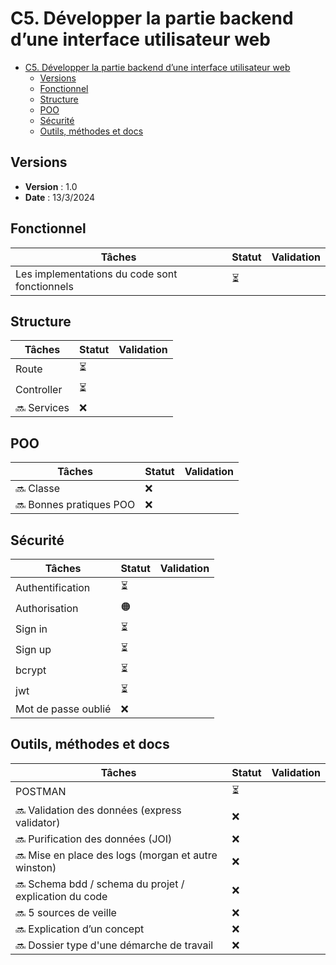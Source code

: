 # C5. Développer la partie backend d’une interface utilisateur web

- [C5. Développer la partie backend d’une interface utilisateur web](#c5-développer-la-partie-backend-dune-interface-utilisateur-web)
  - [Versions](#versions)
  - [Fonctionnel](#fonctionnel)
  - [Structure](#structure)
  - [POO](#poo)
  - [Sécurité](#sécurité)
  - [Outils, méthodes et docs](#outils-méthodes-et-docs)

## Versions

- **Version** : 1.0
- **Date** : 13/3/2024

## Fonctionnel

| Tâches                                        | Statut | Validation |
| --------------------------------------------- | ------ | ---------- |
| Les implementations du code sont fonctionnels | ⏳     |            |

## Structure

| Tâches       | Statut | Validation |
| ------------ | ------ | ---------- |
| Route        | ⏳     |            |
| Controller   | ⏳     |            |
| 🔜 Services | ❌     |            |

## POO

| Tâches                   | Statut | Validation |
| ------------------------ | ------ | ---------- |
| 🔜 Classe               | ❌     |            |
| 🔜 Bonnes pratiques POO | ❌     |            |

## Sécurité

| Tâches              | Statut | Validation |
| ------------------- | ------ | ---------- |
| Authentification    | ⏳     |            |
| Authorisation       | 🟠     |            |
| Sign in             | ⏳     |            |
| Sign up             | ⏳     |            |
| bcrypt              | ⏳     |            |
| jwt                 | ⏳     |            |
| Mot de passe oublié | ❌     |            |

## Outils, méthodes et docs

| Tâches                                                  | Statut | Validation |
| ------------------------------------------------------- | ------ | ---------- |
| POSTMAN                                                 | ⏳     |            |
| 🔜 Validation des données (express validator)          | ❌     |            |
| 🔜 Purification des données (JOI)                      | ❌     |            |
| 🔜 Mise en place des logs (morgan et autre winston)    | ❌     |            |
| 🔜 Schema bdd / schema du projet / explication du code | ❌     |            |
| 🔜 5 sources de veille                                 | ❌     |            |
| 🔜 Explication d’un concept                            | ❌     |            |
| 🔜 Dossier type d'une démarche de travail              | ❌     |            |
